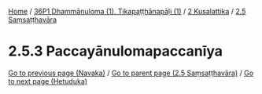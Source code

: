 
[Home](/) / [36P1 Dhammānuloma (1), Tikapaṭṭhānapāḷi (1)](../../../36P1.md) / [2 Kusalattika](../../2.md) / [2.5 Saṃsaṭṭhavāra](../2.5.md)

# 2.5.3 Paccayānulomapaccanīya


[Go to previous page (Navaka)](2.5.2/2.5.2.2/Navippayuttaduka/Navaka.md) / [Go to parent page (2.5 Saṃsaṭṭhavāra)](../2.5.md) / [Go to next page (Hetuduka)](2.5.3/Hetuduka.md)


